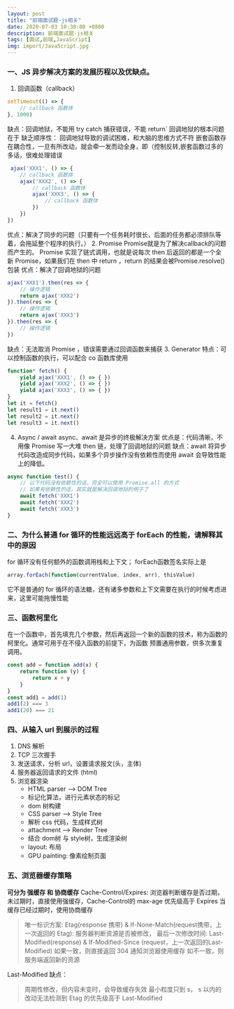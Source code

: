 ```yaml
---
layout: post
title: "前端面试题-js相关"
date: 2020-07-03 10:30:08 +0800
description: 前端面试题-js相关
tags: [面试,前端,JavaScript]
img: import/JavaScript.jpg
---
```


### 一、JS 异步解决方案的发展历程以及优缺点。
1. 回调函数（callback）
```js
setTimeout(() => {
    // callback 函数体
}, 1000)
```
缺点：回调地狱，不能用 try catch 捕获错误，不能 return` 回调地狱的根本问题在于
缺乏顺序性： 回调地狱导致的调试困难，和大脑的思维方式不符 嵌套函数存在耦合性，一旦有所改动，就会牵一发而动全身，即（控制反转,嵌套函数过多的多话，很难处理错误
```js
 ajax('XXX1', () => {
    // callback 函数体
    ajax('XXX2', () => {
        // callback 函数体
        ajax('XXX3', () => {
            // callback 函数体
        })
    })
})
```
优点：解决了同步的问题（只要有一个任务耗时很长，后面的任务都必须排队等着，会拖延整个程序的执行。）
2. Promise Promise就是为了解决callback的问题而产生的。
Promise 实现了链式调用，也就是说每次 then 后返回的都是一个全新 Promise，如果我们在 then 中 return ，return 的结果会被Promise.resolve() 包装
优点：解决了回调地狱的问题
```js
ajax('XXX1').then(res => {
    // 操作逻辑
    return ajax('XXX2')
}).then(res => {
    // 操作逻辑
    return ajax('XXX3')
}).then(res => {
    // 操作逻辑
})
```
缺点：无法取消 Promise ，错误需要通过回调函数来捕获
3. Generator 特点：可以控制函数的执行，可以配合 co 函数库使用
```js
function* fetch() {
    yield ajax('XXX1', () => { })
    yield ajax('XXX2', () => { })
    yield ajax('XXX3', () => { })
}
let it = fetch()
let result1 = it.next()
let result2 = it.next()
let result3 = it.next()
```
4. Async / await async、await 是异步的终极解决方案
优点是：代码清晰，不用像 Promise 写一大堆 then 链，处理了回调地狱的问题
缺点：await 将异步代码改造成同步代码，如果多个异步操作没有依赖性而使用 await 会导致性能上的降低。
```js
async function test() {
    // 以下代码没有依赖性的话，完全可以使用 Promise.all 的方式
    // 如果有依赖性的话，其实就是解决回调地狱的例子了
    await fetch('XXX1')
    await fetch('XXX2')
    await fetch('XXX3')
}
```

### 二、为什么普通 for 循环的性能远远高于 forEach 的性能，请解释其中的原因
for 循环没有任何额外的函数调用栈和上下文；
forEach函数签名实际上是
```js
array.forEach(function(currentValue, index, arr), thisValue)
```
它不是普通的 for 循环的语法糖，还有诸多参数和上下文需要在执行的时候考虑进来，这里可能拖慢性能

### 三、函数柯里化
在一个函数中，首先填充几个参数，然后再返回一个新的函数的技术，称为函数的柯里化。通常可用于在不侵入函数的前提下，为函数 预置通用参数，供多次重复调用。
```js
const add = function add(x) {
	return function (y) {
		return x + y
	}
}
const add1 = add(1)
add1(2) === 3
add1(20) === 21
```

### 四、从输入 url 到展示的过程
1. DNS 解析
2. TCP 三次握手
3. 发送请求，分析 url，设置请求报文(头，主体)
4. 服务器返回请求的文件 (html)
5. 浏览器渲染
    * HTML parser --> DOM Tree
    * 标记化算法，进行元素状态的标记
    * dom 树构建
    * CSS parser --> Style Tree
    * 解析 css 代码，生成样式树
    * attachment --> Render Tree
    * 结合 dom树 与 style树，生成渲染树
    * layout: 布局
    * GPU painting: 像素绘制页面
    
### 五、浏览器缓存策略
**可分为 强缓存 和 协商缓存**
Cache-Control/Expires: 浏览器判断缓存是否过期，未过期时，直接使用强缓存，Cache-Control的 max-age 优先级高于 Expires
当缓存已经过期时，使用协商缓存
> 唯一标识方案: Etag(response 携带) & If-None-Match(request携带，上一次返回的 Etag): 服务器判断资源是否被修改，
> 最后一次修改时间: Last-Modified(response) & If-Modified-Since (request，上一次返回的Last-Modified)
> 如果一致，则直接返回 304 通知浏览器使用缓存
> 如不一致，则服务端返回新的资源

Last-Modified 缺点：
> 周期性修改，但内容未变时，会导致缓存失效
> 最小粒度只到 s， s 以内的改动无法检测到
> Etag 的优先级高于 Last-Modified
